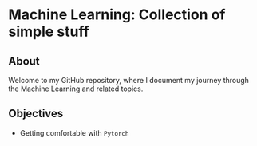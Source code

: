 # Machine Learning: Collection of simple stuff

## About
Welcome to my GitHub repository, where I document my journey through the Machine Learning and related topics. 

## Objectives
- Getting comfortable with `Pytorch`
